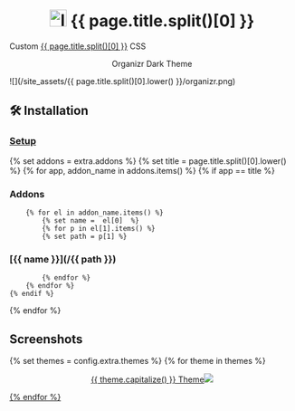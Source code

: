 <h1 align="center"> <img src="/site_assets/{{ page.title.split()[0].lower() }}/logo.png" alt="logo" width="30" height="30"> {{ page.title.split()[0] }}</h1>

Custom [{{ page.title.split()[0] }}](https://github.com/deluge-torrent/deluge) CSS

<p align="center"> Organizr Dark Theme </p>

![](/site_assets/{{ page.title.split()[0].lower() }}/organizr.png)


## 🛠️ Installation

### [Setup](/setup)

{% set addons = extra.addons %}
{% set title = page.title.split()[0].lower() %}
{% for app, addon_name in addons.items() %}
    {% if app  ==  title %}

### Addons

        {% for el in addon_name.items() %}
            {% set name =  el[0]  %}
            {% for p in el[1].items() %}
            {% set path = p[1] %}

### [{{ name }}](/{{ path }})

            {% endfor %}
        {% endfor %}
    {% endif %}
{% endfor %}

## Screenshots

{% set themes = config.extra.themes %}
{% for theme in themes %}
<p align="center">  
<a href="/site_assets/{{ page.title.split()[0].lower() }}/{{ theme }}.png">{{ theme.capitalize() }} Theme<img src="/site_assets/{{ page.title.split()[0].lower() }}/{{ theme }}.png"></img>
</p>
{% endfor %}
